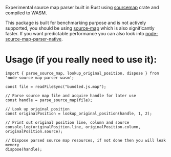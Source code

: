 Experimental source map parser built in Rust using [sourcemap](https://docs.rs/sourcemap/6.0.1/sourcemap/) crate and compiled to WASM.

This package is built for benchmarking purpose and is not actively supported, you should be using [source-map](https://www.npmjs.com/package/source-map) which is also significantly faster. If you want predictable performance you can also look into [node-source-map-parser-native](https://github.com/ErkoKnoll/node-source-map-parser-native).

# Usage (if you really need to use it):
```
import { parse_source_map, lookup_original_position, dispose } from 'node-source-map-parser-wasm';

const file = readFileSync("bundled.js.map");

// Parse source map file and acquire handle for later use
const handle = parse_source_map(file);

// Look up original position
const originalPosition = lookup_original_position(handle, 1, 2);

// Print out original position line, column and source
console.log(originalPosition.line, originalPosition.column, originalPosition.source);

// Dispose parsed source map resources, if not done then you will leak memory
dispose(handle);
```